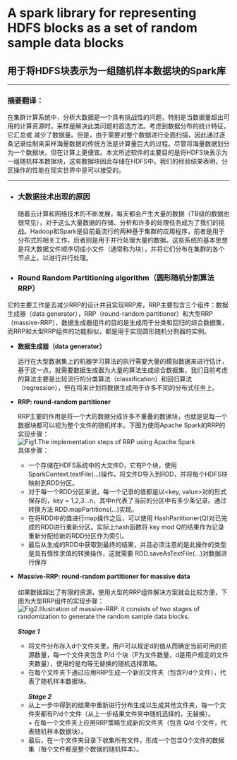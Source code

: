 # A spark library for representing HDFS blocks as a set of random sample data blocks
## 用于将HDFS块表示为一组随机样本数据块的Spark库
*****
### 摘要翻译：
  在集群计算系统中，分析大数据是一个具有挑战性的问题，特别是当数据量超出可用的计算资源时。采样是解决此类问题的首选方法。考虑到数据分布的统计特征，它汇总或  减少了数据量。但是，由于需要对整个数据进行全面扫描，因此通过逐条记录绘制来采样海量数据的传统方法是计算量巨大的过程。尽管将海量数据划分为一个数据块，但在计算上更便宜。本文所述软件的主要目的是将HDFS块表示为一组随机样本数据块，这些数据块因此存储在HDFS中。我们的经验结果表明，分区操作的性能在现实世界中是可以接受的。
  
-----

- ### 大数据技术出现的原因
  随着云计算和网络技术的不断发展，每天都会产生大量的数据（TB级的数据也很常见），对于这么大量数据的存储、分析和许多的处理任务成为了我们的挑战。Hadoop和Spark是目前最流行的两种基于集群的应用程序，前者是用于分布式的相关工作，后者则是用于并行处理大量的数据。这些系统的基本思想是将大数据文件顺序切成小文件（通常称为块），并将它们分布在集群的各个节点上，以进行并行处理。
  
 - ### Round Random Partitioning algorithm（圆形随机分割算法RRP）
  它的主要工作是去减少RRP的设计并且实现RRP库，RRP主要包含三个组件：数据生成器（data generator），RRP（round-random partitioner）和大型RRP（massive-RRP），数据生成器组件的目的是生成用于分类和回归的综合数据集，而RRP和大型RRP组件的功能相似，都是用于实现圆形随机分割器的实例。
  - **数据生成器（data generator）**
  
    运行在大型数据集上的机器学习算法的执行需要大量的模拟数据来进行估计，基于这一点，就需要数据生成器为大量的算法生成综合数据集，我们目前考虑的算法主要是比较流行的分类算法（classification）和回归算法（regression），但在将来计划将数据生成用于许多不同的分布式任务上。
  - **RRP: round-random partitioner**
    
    RRP主要的作用是将一个大的数据分成许多不重叠的数据块，也就是说每一个数据块都可以视为整个文件的随机样本。下图为使用Apache Spark的RRP的实现步骤：<br>
    ![Fig1.The implementation steps of RRP using Apache Spark](https://ars.els-cdn.com/content/image/1-s2.0-S0167642319300942-gr001.jpg)<br>
    具体步骤：<br>
    * 一个存储在HDFS系统中的大文件D，它有P个块，使用SparkContext.textFile(...)操作，将文件D导入到RDD，并将每个HDFS块映射到RDD分区。
    * 对于每一个RDD分区来说，每一个记录的值都是以<key, value>对的形式保存的，key = 1,2,3...n，其中n代表了当前的分区中有多少条记录。通过转换方法 RDD.mapPartitions(...)实现。<br> 
    * 在将RDD中的值进行map操作之后，可以使用 HashPartitioner(Q)对已完成的RDD进行重新分区。实际上hash函数将 key mod Q的结果作为记录重新分配给新的RDD分区作为索引。<br>
    * 最后从生成的RDD中获取到最终的结果，并且必须注意的是此操作的类型是具有惰性求值的转换操作，这就需要 RDD.saveAsTextFile(...)对数据进行保存<br>
    
  - **Massive-RRP: round-random partitioner for massive data**  <br><br>
    如果数据超出了有限的资源，使用大型的RRP组件解决方案就会比较方便，下图为大型RRP组件的实现步骤：<br>
    ![Fig2.Illustration of massive-RRP: it consists of two stages of randomization to generate the random sample data blocks.](https://ars.els-cdn.com/content/image/1-s2.0-S0167642319300942-gr002.jpg) <br></br>
    ***Stage 1*** <br>
    * 将文件分布存入d个文件夹里，用户可以规定d的值从而确定当前可用的资源数量，每一个文件夹包含 P/d 个块（P为文件数量，d是用户规定的文件夹数量），使用的是均等无替换的随机选择策略。<br>
    * 在每个文件夹下通过应用RRP生成一个新的文件夹（包含P/d个文件），代表了随机样本数据块。<br><br>
    ***Stage 2***
    * 从上一步中得到的结果中重新进行分布生成以生成其他文件夹，每一个文件夹都有P/d个文件（从上一步结果文件夹中随机选择的，无替换）。<br>+ 在每一个文件夹上应用RRP策略生成新的文件夹（包含 Q/d 个文件，代表随机样本数据块）。<br>
    * 最后，在一个文件夹目录下收集所有文件，形成一个包含Q个文件的数据集（每个文件都是整个数据的随机样本）。<br>
    

     
    
    


